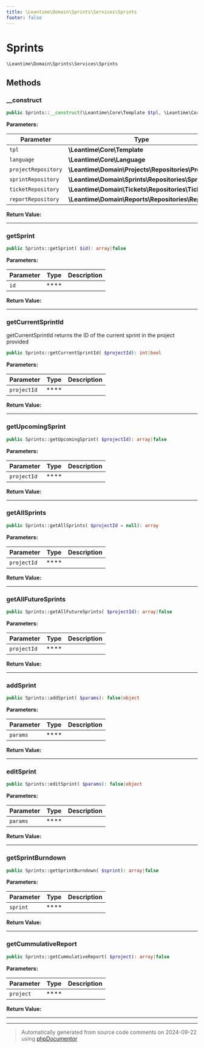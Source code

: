 ```yaml
---
title: \Leantime\Domain\Sprints\Services\Sprints
footer: false
---
```


# Sprints




`\Leantime\Domain\Sprints\Services\Sprints`




## Methods

### __construct



```php
public Sprints::__construct(\Leantime\Core\Template $tpl, \Leantime\Core\Language $language, \Leantime\Domain\Projects\Repositories\Projects $projectRepository, \Leantime\Domain\Sprints\Repositories\Sprints $sprintRepository, \Leantime\Domain\Tickets\Repositories\Tickets $ticketRepository, \Leantime\Domain\Reports\Repositories\Reports $reportRepository): mixed
```








**Parameters:**

| Parameter | Type | Description |
|-----------|------|-------------|
| `tpl` | **\Leantime\Core\Template** |  |
| `language` | **\Leantime\Core\Language** |  |
| `projectRepository` | **\Leantime\Domain\Projects\Repositories\Projects** |  |
| `sprintRepository` | **\Leantime\Domain\Sprints\Repositories\Sprints** |  |
| `ticketRepository` | **\Leantime\Domain\Tickets\Repositories\Tickets** |  |
| `reportRepository` | **\Leantime\Domain\Reports\Repositories\Reports** |  |


**Return Value:**





---
### getSprint



```php
public Sprints::getSprint( $id): array|false
```








**Parameters:**

| Parameter | Type | Description |
|-----------|------|-------------|
| `id` | **** |  |


**Return Value:**





---
### getCurrentSprintId

getCurrentSprintId returns the ID of the current sprint in the project provided

```php
public Sprints::getCurrentSprintId( $projectId): int|bool
```








**Parameters:**

| Parameter | Type | Description |
|-----------|------|-------------|
| `projectId` | **** |  |


**Return Value:**





---
### getUpcomingSprint



```php
public Sprints::getUpcomingSprint( $projectId): array|false
```








**Parameters:**

| Parameter | Type | Description |
|-----------|------|-------------|
| `projectId` | **** |  |


**Return Value:**





---
### getAllSprints



```php
public Sprints::getAllSprints( $projectId = null): array
```








**Parameters:**

| Parameter | Type | Description |
|-----------|------|-------------|
| `projectId` | **** |  |


**Return Value:**





---
### getAllFutureSprints



```php
public Sprints::getAllFutureSprints( $projectId): array|false
```








**Parameters:**

| Parameter | Type | Description |
|-----------|------|-------------|
| `projectId` | **** |  |


**Return Value:**





---
### addSprint



```php
public Sprints::addSprint( $params): false|object
```








**Parameters:**

| Parameter | Type | Description |
|-----------|------|-------------|
| `params` | **** |  |


**Return Value:**





---
### editSprint



```php
public Sprints::editSprint( $params): false|object
```








**Parameters:**

| Parameter | Type | Description |
|-----------|------|-------------|
| `params` | **** |  |


**Return Value:**





---
### getSprintBurndown



```php
public Sprints::getSprintBurndown( $sprint): array|false
```








**Parameters:**

| Parameter | Type | Description |
|-----------|------|-------------|
| `sprint` | **** |  |


**Return Value:**





---
### getCummulativeReport



```php
public Sprints::getCummulativeReport( $project): array|false
```








**Parameters:**

| Parameter | Type | Description |
|-----------|------|-------------|
| `project` | **** |  |


**Return Value:**





---


---
> Automatically generated from source code comments on 2024-09-22 using [phpDocumentor](http://www.phpdoc.org/)
